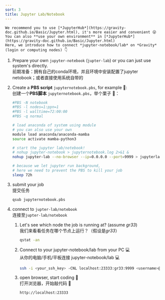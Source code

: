 ```yaml
---
sort: 3
title: Jupyter Lab/Notebook
---
```


```tip
We recommend you to use [*JupyterHub*](https://gravity-doc.github.io/Basic/Jupyter.html), it's more easier and convenient 😜   
You can also **use your own environment** in [*JupyterHub*](https://gravity-doc.github.io/Basic/Jupyter.html)   
Here, we introduce how to connect *jupyter-notebook/lab* on *Gravity* (login or computing nodes) 👇
```

1. Prepare your own `jupyter-notebook` (`jupter-lab`) or you can just use system's directly.   
   前期准备：拥有自己的conda环境，并且环境中安装配置了jupyter netobook；或者直接使用系统自带的

2. Create a **PBS script** `jupyternotebook.pbs`, for example 🌰:   
   创建一个**PBS脚本** `jupyternotebook.pbs`，举个栗子 🌰：   

   ```bash
   #PBS -N notebook
   #PBS -l nodes=1:ppn=1
   #PBS -l walltime=72:00:00 
   #PBS -q normal
   
   # load anaconda of system using module
   # you can also use your own
   module load anaconda/anaconda-mamba
   source activate mamba-python3
   
   # start the jupyter lab/notebook!
   # nohup jupyter-notebook > jupyternotebook.log 2>&1 &
   nohup jupyter-lab --no-browser --ip=0.0.0.0 --port=9999 > jupyterlab.log 2>&1 &
   
   # because we let jupyter run background, 
   # here we need to prevent the PBS to kill your job
   sleep 72h
   ```

3. submit your job   
   提交任务   

   ```bash
   qsub jupyternotebook.pbs
   ```

4. connect to `jupter-lab/notebook`   
   连接至`jupter-lab/notebook`    

   1. Let's see which node the job is running at? (assume *gr33*)    
      我们来看看任务在哪个节点上运行？（假设是*gr33*）     

      ```bash
      qstat -an
      ```
      
   2. Connect to your jupyter-notebook/lab from your PC 💻   
      从你的电脑/手机/平板连接 jupyter-notebook/lab 💻   
      
      ```bash
      ssh -i <your_ssh_key> -CNL localhost:23333:gr33:9999 <username>@gravity.sjtu.edu.cn
      ```
      
   3. open browser, start coding 🥳   
      打开浏览器，开始敲代码 🥳    
      
      ```http
      http://localhost:23333
      ```



